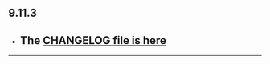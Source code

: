 ## 9.11.3

- ## The [CHANGELOG file is here](https://flutter-sound.canardoux.xyz/changelog.html)

-----------------------------------------------------------------------------------------------------------------------------------
